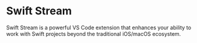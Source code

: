 # Swift Stream

Swift Stream is a powerful VS Code extension that enhances your ability to work with Swift projects beyond the traditional iOS/macOS ecosystem.